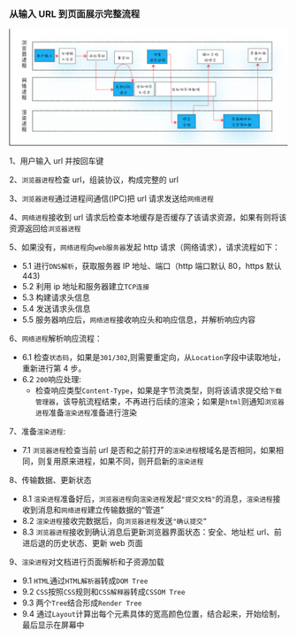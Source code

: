 ### 从输入 URL 到页面展示完整流程

![从输入URL到页面展示完整流程示意图](./all_phases_after_url.png)

1、用户输入 url 并按回车键

2、`浏览器进程`检查 url，组装协议，构成完整的 url

3、`浏览器进程`通过进程间通信(IPC)把 url 请求发送给`网络进程`

4、`网络进程`接收到 url 请求后检查本地缓存是否缓存了该请求资源，如果有则将该资源返回给`浏览器进程`

5、如果没有，`网络进程`向`web服务器`发起 http 请求（网络请求），请求流程如下：

- 5.1 进行`DNS解析`，获取服务器 IP 地址、端口（http 端口默认 80，https 默认 443)
- 5.2 利用 ip 地址和服务器建立`TCP连接`
- 5.3 构建请求头信息
- 5.4 发送请求头信息
- 5.5 服务器响应后，`网络进程`接收响应头和响应信息，并解析响应内容

6、`网络进程`解析响应流程：

- 6.1 检查`状态码`，如果是`301/302`,则需要重定向，从`Location`字段中读取地址，重新进行第 4 步。
- 6.2 `200`响应处理:
  - 检查响应类型`Content-Type`，如果是字节流类型，则将该请求提交给`下载管理器`，该导航流程结束，不再进行后续的渲染；如果是`html`则通知`浏览器进程`准备`渲染进程`准备进行渲染

7、准备`渲染进程`:

- 7.1 `浏览器进程`检查当前 url 是否和之前打开的`渲染进程`根域名是否相同，如果相同，则复用原来进程，如果不同，则开启新的`渲染进程`

8、传输数据、更新状态

- 8.1 `渲染进程`准备好后，`浏览器进程`向`渲染进程`发起`"提交文档"`的消息，`渲染进程`接收到消息和`网络进程`建立传输数据的“管道”
- 8.2 `渲染进程`接收完数据后，向`浏览器进程`发送`"确认提交”`
- 8.3 `浏览器进程`接收到确认消息后更新浏览器界面状态：安全、地址栏 url、前进后退的历史状态、更新 web 页面

9、`渲染进程`对文档进行页面解析和子资源加载

- 9.1 `HTML`通过`HTML解析器`转成`DOM Tree`
- 9.2 `CSS`按照`CSS`规则和`CSS解释器`转成`CSSOM Tree`
- 9.3 两个`Tree`结合形成`Render Tree`
- 9.4 通过`Layout`计算出每个元素具体的宽高颜色位置，结合起来，开始绘制，最后显示在屏幕中
